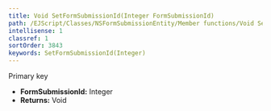 ```yaml
---
title: Void SetFormSubmissionId(Integer FormSubmissionId)
path: /EJScript/Classes/NSFormSubmissionEntity/Member functions/Void SetFormSubmissionId(Integer p_0)
intellisense: 1
classref: 1
sortOrder: 3843
keywords: SetFormSubmissionId(Integer)
---
```



Primary key



* **FormSubmissionId:** Integer
* **Returns:** Void


